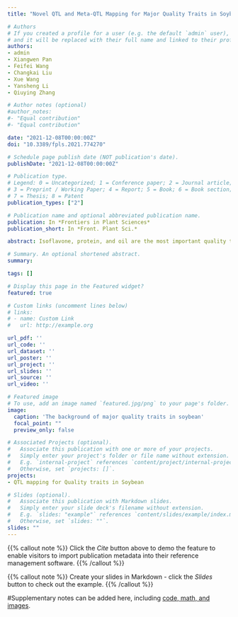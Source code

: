 ```yaml
---
title: "Novel QTL and Meta-QTL Mapping for Major Quality Traits in Soybean"

# Authors
# If you created a profile for a user (e.g. the default `admin` user), write the username (folder name) here 
# and it will be replaced with their full name and linked to their profile.
authors:
- admin
- Xiangwen Pan
- Feifei Wang
- Changkai Liu
- Xue Wang
- Yansheng Li
- Qiuying Zhang

# Author notes (optional)
#author_notes:
#- "Equal contribution"
#- "Equal contribution"

date: "2021-12-08T00:00:00Z"
doi: "10.3389/fpls.2021.774270"

# Schedule page publish date (NOT publication's date).
publishDate: "2021-12-08T00:00:00Z"

# Publication type.
# Legend: 0 = Uncategorized; 1 = Conference paper; 2 = Journal article;
# 3 = Preprint / Working Paper; 4 = Report; 5 = Book; 6 = Book section;
# 7 = Thesis; 8 = Patent
publication_types: ["2"]

# Publication name and optional abbreviated publication name.
publication: In *Frontiers in Plant Sciences*
publication_short: In *Front. Plant Sci.*

abstract: Isoflavone, protein, and oil are the most important quality traits in soybean. Since these phenotypes are typically quantitative traits, quantitative trait locus (QTL) mapping has been an efficient way to clarify their complex and unclear genetic background. However, the low-density genetic map and the absence of QTL integration limited the accurate and efficient QTL mapping in previous researches. This paper adopted a recombinant inbred lines (RIL) population derived from ‘Zhongdou27’and ‘Hefeng25’ and a high-density linkage map based on whole-genome resequencing to map novel QTL and used meta-analysis methods to integrate the stable and consentaneous QTL. The candidate genes were obtained from gene functional annotation and expression analysis based on the public database. A total of 41 QTL with a high logarithm of odd (LOD) scores were identified through composite interval mapping (CIM), including 38 novel QTL and 2 Stable QTL. A total of 660 candidate genes were predicted according to the results of the gene annotation and public transcriptome data. A total of 212 meta-QTL containing 122 stable and consentaneous QTL were mapped based on 1,034 QTL collected from previous studies. For the first time, 70 meta-QTL associated with isoflavones were mapped in this study. Meanwhile, 69 and 73 meta-QTL, respectively, related to oil and protein were obtained as well. The results promote the understanding of the biosynthesis and regulation of isoflavones, protein, and oil at molecular levels, and facilitate the construction of molecular modular for great quality traits in soybean.

# Summary. An optional shortened abstract.
summary: 

tags: []

# Display this page in the Featured widget?
featured: true

# Custom links (uncomment lines below)
# links:
# - name: Custom Link
#   url: http://example.org

url_pdf: ''
url_code: ''
url_dataset: ''
url_poster: ''
url_project: ''
url_slides: ''
url_source: ''
url_video: ''

# Featured image
# To use, add an image named `featured.jpg/png` to your page's folder. 
image:
  caption: 'The background of major quality traits in soybean'
  focal_point: ""
  preview_only: false

# Associated Projects (optional).
#   Associate this publication with one or more of your projects.
#   Simply enter your project's folder or file name without extension.
#   E.g. `internal-project` references `content/project/internal-project/index.md`.
#   Otherwise, set `projects: []`.
projects:
- QTL mapping for Quality traits in Soybean

# Slides (optional).
#   Associate this publication with Markdown slides.
#   Simply enter your slide deck's filename without extension.
#   E.g. `slides: "example"` references `content/slides/example/index.md`.
#   Otherwise, set `slides: ""`.
slides: ""
---
```


{{% callout note %}}
Click the *Cite* button above to demo the feature to enable visitors to import publication metadata into their reference management software.
{{% /callout %}}

{{% callout note %}}
Create your slides in Markdown - click the *Slides* button to check out the example.
{{% /callout %}}

#Supplementary notes can be added here, including [code, math, and images](https://wowchemy.com/docs/writing-markdown-latex/).

